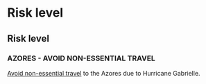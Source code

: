 # Risk level

## Risk level

### AZORES - AVOID NON-ESSENTIAL TRAVEL

[Avoid non-essential travel](#levels "Risk Levels") to the Azores due to Hurricane Gabrielle.